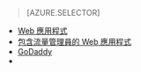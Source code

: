 > [AZURE.SELECTOR]
- [Web 應用程式](../articles/web-sites-custom-domain-name.md)
- [包含流量管理員的 Web 應用程式](../articles/web-sites-traffic-manager-custom-domain-name.md)
- [GoDaddy](../articles/web-sites-godaddy-custom-domain-name.md)
- <!--HONumber=52--> 
